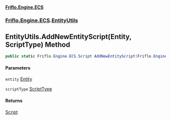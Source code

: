 #### [Friflo.Engine.ECS](index.md#'index')
### [Friflo.Engine.ECS](Friflo.Engine.ECS.md#'Friflo.Engine.ECS').[EntityUtils](EntityUtils.md#'Friflo.Engine.ECS.EntityUtils')

## EntityUtils.AddNewEntityScript(Entity, ScriptType) Method

```csharp
public static Friflo.Engine.ECS.Script AddNewEntityScript(Friflo.Engine.ECS.Entity entity, Friflo.Engine.ECS.ScriptType scriptType);
```
#### Parameters

<a name='Friflo.Engine.ECS.EntityUtils.AddNewEntityScript(Friflo.Engine.ECS.Entity,Friflo.Engine.ECS.ScriptType).entity'></a>

`entity` [Entity](Entity.md#'Friflo.Engine.ECS.Entity')

<a name='Friflo.Engine.ECS.EntityUtils.AddNewEntityScript(Friflo.Engine.ECS.Entity,Friflo.Engine.ECS.ScriptType).scriptType'></a>

`scriptType` [ScriptType](ScriptType.md#'Friflo.Engine.ECS.ScriptType')

#### Returns
[Script](Script.md#'Friflo.Engine.ECS.Script')